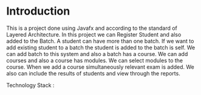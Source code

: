 # Introduction

This is a project done using Javafx and according to the standard of Layered Architecture. In this project we can Register Student and also added to the Batch. A student can have more than one batch. If we want to add existing student to a batch the student is added to the batch is self. We can add batch to this system and also a batch has a course. We can add courses and also a course has modules. We can select modules to the course. When we add a course simultaneously relevant exam is added. We also can include the results of students and view through the reports.

Technology Stack :

               